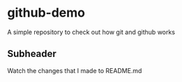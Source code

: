 # github-demo
A simple repository to check out how git and github works


## Subheader

Watch the changes that I made to README.md